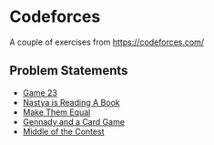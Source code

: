 # Codeforces

A couple of exercises from https://codeforces.com/


## Problem Statements ##

* <a href="https://codeforces.com/contest/1141/problem/A">Game 23</a>
* <a href="https://codeforces.com/contest/1136/problem/A">Nastya is Reading A Book</a>
* <a href="https://codeforces.com/contest/1154/problem/B">Make Them Equal</a>
* <a href="https://codeforces.com/contest/1097/problem/A">Gennady and a Card Game</a>
* <a href="https://codeforces.com/contest/1133/problem/A">Middle of the Contest</a>


